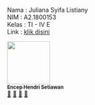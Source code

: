 Nama : Juliana Syifa Listiany <br>
NIM : A2.1800153 <br>
Kelas : TI - IV E <br>
Link : <a href="https://a21800155.000webhostapp.com" target="_blank">klik disini</a>

<tr>
     <!-- Baris 2 Max 7 Akun -->
     <td align="center"><a href="#"><img src="https://avatars1.githubusercontent.com/u/62083185?s=460&u=0e4124ad96780beb739df19666296b8dc82828e9&v=4" width="100px;" alt=""/><br /><sub><b>Encep Hendri Setiawan</b></sub></a><br /><a href="#" title="https://github.com/encephendri/PABWEB-E">🔗</a> <a href="#" title="Documentation">📖</a> <a href="#" title="Profile">👀</a> <a href="#" title="Talks">📢</a></td>
  </tr>
